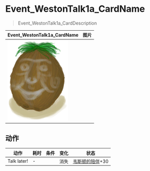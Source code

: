 # Event_WestonTalk1a_CardName  
> Event_WestonTalk1a_CardDescription  
  
  Event_WestonTalk1a_CardName  |   图片   
 ----  |  ----:   
   |  <img decoding="async" src="Sprite/Weston.png" href="a.md" style="max-width:300px;max-height:300px;">   
  
## 动作  
动作  |  耗时  |  条件  |  变化  |  状态  
----  |  ----  |  ----  |  ----  |  ----  
Talk later!<br>  |  -  |    |  消失  |  [韦斯顿的陪伴](WestonCompany.md)+30  

